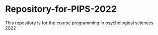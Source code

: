 # Repository-for-PIPS-2022
This repository is for the course programming in psychological sciences 2022
